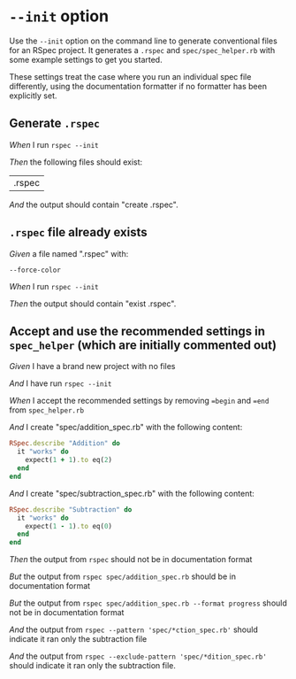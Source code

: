 # `--init` option

Use the `--init` option on the command line to generate conventional files for
  an RSpec project. It generates a `.rspec` and `spec/spec_helper.rb` with some
  example settings to get you started.

  These settings treat the case where you run an individual spec file
  differently, using the documentation formatter if no formatter has been
  explicitly set.

## Generate `.rspec`

_When_ I run `rspec --init`

_Then_ the following files should exist:

|        |
|--------|
| .rspec |

_And_ the output should contain "create   .rspec".

## `.rspec` file already exists

_Given_ a file named ".rspec" with:

```
--force-color
```

_When_ I run `rspec --init`

_Then_ the output should contain "exist   .rspec".

## Accept and use the recommended settings in `spec_helper` (which are initially commented out)

_Given_ I have a brand new project with no files

_And_ I have run `rspec --init`

_When_ I accept the recommended settings by removing `=begin` and `=end` from `spec_helper.rb`

_And_ I create "spec/addition_spec.rb" with the following content:

```ruby
RSpec.describe "Addition" do
  it "works" do
    expect(1 + 1).to eq(2)
  end
end
```

_And_ I create "spec/subtraction_spec.rb" with the following content:

```ruby
RSpec.describe "Subtraction" do
  it "works" do
    expect(1 - 1).to eq(0)
  end
end
```

_Then_ the output from `rspec` should not be in documentation format

_But_ the output from `rspec spec/addition_spec.rb` should be in documentation format

_But_ the output from `rspec spec/addition_spec.rb --format progress` should not be in documentation format

_And_ the output from `rspec --pattern 'spec/*ction_spec.rb'` should indicate it ran only the subtraction file

_And_ the output from `rspec --exclude-pattern 'spec/*dition_spec.rb'` should indicate it ran only the subtraction file.
